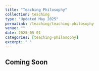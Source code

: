 ```yaml
---
title: "Teaching Philosophy"
collection: teaching
type: "Updated May 2025"
permalink: /teaching/teaching-philosophy
venue: ""
date: 2025-05-01
categories: [teaching-philosophy]
excerpt: " "
---
```


<!-- excerpt-end -->

## Coming Soon